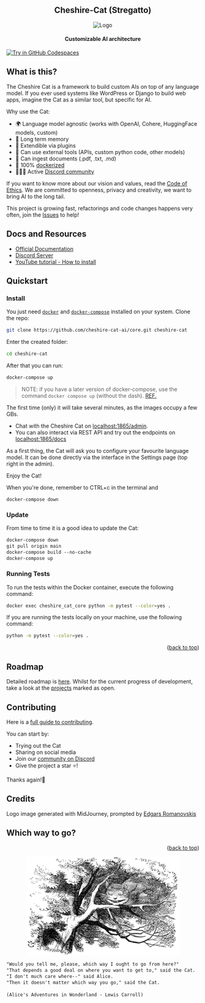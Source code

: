 <a name="readme-top"></a>

<!-- PROJECT LOGO -->
<br />
<div align="center">
  <h2>Cheshire-Cat (Stregatto)</h2>
  <img src="./readme/cheshire_cat_generated_mj.jpeg" alt="Logo" width="600" height="auto" alt="Image generated by Midjourney, prompted by Edgars Romanovskis">
  <h4>
    Customizable AI architecture
  </h4>
</div>

[![Try in GitHub Codespaces](https://github.com/codespaces/badge.svg)](https://codespaces.new/cheshire-cat-ai/core)

## What is this?

The Cheshire Cat is a framework to build custom AIs on top of any language model.
If you ever used systems like WordPress or Django to build web apps, imagine the Cat as a similar tool, but specific for AI.

Why use the Cat:
- 🌍 Language model agnostic (works with OpenAI, Cohere, HuggingFace models, custom)
- 🐘 Long term memory
- 🚀 Extendible via plugins
- 🔧 Can use external tools (APIs, custom python code, other models)
- 📄 Can ingest documents (.pdf, .txt, .md)
- 🐋 100% [dockerized](https://docs.docker.com/get-docker/)
- 👩‍👧‍👦 Active [Discord community](https://discord.gg/bHX5sNFCYU)

If you want to know more about our vision and values, read the [Code of Ethics](./readme/CODE-OF-ETHICS.md). We are committed to openness, privacy and creativity, we want to bring AI to the long tail.

This project is growing fast, refactorings and code changes happens very often, join the [Issues](https://github.com/cheshire-cat-ai/core/issues?q=is%3Aissue+is%3Aopen+sort%3Aupdated-desc) to help!

## Docs and Resources
- [Official Documentation](https://cheshire-cat-ai.github.io/docs/)
- [Discord Server](https://discord.gg/bHX5sNFCYU)
- [YouTube tutorial - How to install](https://youtu.be/Rvx19TZBCrw)

## Quickstart

### Install

You just need [`docker`](https://docs.docker.com/get-docker/) and [`docker-compose`](https://docs.docker.com/compose/install/) installed on your system.
Clone the repo:

```bash
git clone https://github.com/cheshire-cat-ai/core.git cheshire-cat
```

Enter the created folder:

```bash
cd cheshire-cat
```

After that you can run:

```bash
docker-compose up
```

> NOTE: if you have a later version of docker-compose, use the command `docker compose up` (without the dash). [REF.](https://stackoverflow.com/questions/66514436/difference-between-docker-compose-and-docker-compose) 

The first time (only) it will take several minutes, as the images occupy a few GBs.

- Chat with the Cheshire Cat on [localhost:1865/admin](http://localhost:1865/admin).
- You can also interact via REST API and try out the endpoints on [localhost:1865/docs](http://localhost:1865/docs)

As a first thing, the Cat will ask you to configure your favourite language model.
It can be done directly via the interface in the Settings page (top right in the admin).

Enjoy the Cat!

When you're done, remember to CTRL+c in the terminal and
```
docker-compose down
```

### Update

From time to time it is a good idea to update the Cat:

```
docker-compose down
git pull origin main
docker-compose build --no-cache
docker-compose up
```

### Running Tests

To run the tests within the Docker container, execute the following command:

```bash
docker exec cheshire_cat_core python -m pytest --color=yes .
```

If you are running the tests locally on your machine, use the following command:

```bash
python -m pytest --color=yes .
```

<p align="right">(<a href="#readme-top">back to top</a>)</p>

## Roadmap

Detailed roadmap is [here](./readme/ROADMAP.md).
Whilst for the current progress of development, take a look at the [projects](https://github.com/orgs/cheshire-cat-ai/projects) marked as open.

## Contributing

Here is a [full guide to contributing](./readme/CONTRIBUTING.md).

You can start by:
- Trying out the Cat
- Sharing on social media
- Join our [community on Discord](https://discord.gg/bHX5sNFCYU)
- Give the project a star ⭐!

Thanks again!🙏

## Credits

Logo image generated with MidJourney, prompted by [Edgars Romanovskis](https://www.linkedin.com/in/edgars-romanovskis-b28826259/)

## Which way to go?

<p align="right">(<a href="#readme-top">back to top</a>)</p>

<p align="center">
    <img align="center" src=./readme/cheshire-cat.jpeg width=400px alt="Wikipedia picture of the Cheshire Cat">
</p>

```
"Would you tell me, please, which way I ought to go from here?"
"That depends a good deal on where you want to get to," said the Cat.
"I don't much care where--" said Alice.
"Then it doesn't matter which way you go," said the Cat.

(Alice's Adventures in Wonderland - Lewis Carroll)

```

